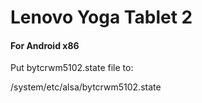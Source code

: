 # Lenovo Yoga Tablet 2

#### For Android x86
Put bytcrwm5102.state file to:

/system/etc/alsa/bytcrwm5102.state
